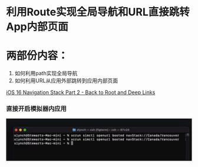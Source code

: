 # 利用Route实现全局导航和URL直接跳转App内部页面

# 两部份内容：

1. 如何利用path实现全局导航
2. 如何利用URL从应用外部跳转到应用内部页面

[iOS 16 Navigation Stack Part 2 - Back to Root and Deep Links](https://www.youtube.com/watch?v=pwP3_OX2G9A&t=440s)

### 直接开启模拟器内应用

![Untitled](%E5%88%A9%E7%94%A8Route%E5%AE%9E%E7%8E%B0%E5%85%A8%E5%B1%80%E5%AF%BC%E8%88%AA%E5%92%8CURL%E7%9B%B4%E6%8E%A5%E8%B7%B3%E8%BD%ACApp%E5%86%85%E9%83%A8%E9%A1%B5%E9%9D%A2%209015c0c267f54d1c8baf48f47951db90/Untitled.png)